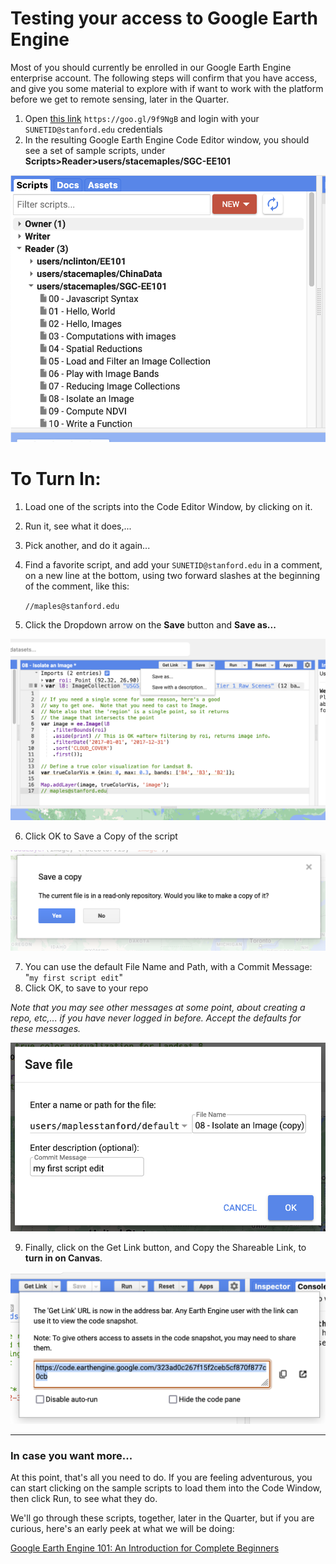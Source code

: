 # Testing your access to Google Earth Engine

Most of you should currently be enrolled in our Google Earth Engine enterprise account. The following steps will confirm that you have access, and give you some material to explore with if want to work with the platform before we get to remote sensing, later in the Quarter.

1. Open [this link](https://goo.gl/9f9NgB) `https://goo.gl/9f9NgB` and login with your `SUNETID@stanford.edu` credentials
2. In the resulting Google Earth Engine Code Editor window, you should see a set of sample scripts, under **Scripts>Reader>users/stacemaples/SGC-EE101**

![](images/gee_account_test-1763caf1.png)

# To Turn In:
1. Load one of the scripts into the Code Editor Window, by clicking on it.
2. Run it, see what it does,...
3. Pick another, and do it again...
4. Find a favorite script, and add your `SUNETID@stanford.edu` in a comment, on a new line at the bottom, using two forward slashes at the beginning of the comment, like this:

   `//maples@stanford.edu`
5. Click the Dropdown arrow on the **Save** button and **Save as...**

![](images/gee_account_test-b698b325.png)

6. Click OK to Save a Copy of the script

![](images/gee_account_test-94feb0f7.png)

7. You can use the default File Name and Path, with a Commit Message: "`my first script edit`"
8. Click OK, to save to your repo

_Note that you may see other messages at some point, about creating a repo, etc,... if you have never logged in before. Accept the defaults for these messages._

![](images/gee_account_test-7eee1354.png)

9. Finally, click on the Get Link button, and Copy the Shareable Link, to **turn in on Canvas**.

![](images/gee_account_test-55b8811e.png)

----

### In case you want more...

At this point, that's all you need to do. If you are feeling adventurous, you can start clicking on the sample scripts to load them into the Code Window, then click Run, to see what they do.

We'll go through these scripts, together, later in the Quarter, but if you are curious, here's an early peek at what we will be doing:

[Google Earth Engine 101: An Introduction for Complete Beginners](https://arcg.is/0DmS590)
